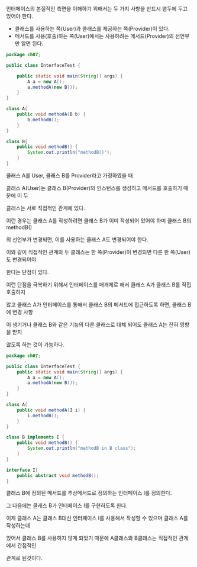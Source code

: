 인터페이스의 본질적인 측면을 이해하기 위해서는 두 가지 사항을 반드시 염두에 두고 있어야 한다.

- 클래스를 사용하는 쪽(User)과 클래스를 제공하는 쪽(Provider)이 있다.
- 메서드를 사용(호출)하는 쪽(User)에서는 사용하려는 메서드(Provider)의 선언부만 알면 된다.

```java
package ch07;

public class InterfaceTest {

	public static void main(String[] args) {
		A a = new A();
		a.methodA(new B());
	}
}

class A{
	public void methodA(B b) {
		b.methodB();
	}
}

class B{
	public void methodB() {
		System.out.println("methodB()");
	}
}
```



클래스 A를 User, 클래스 B를 Provider라고 가정하였을 때

클래스 A(User)는 클래스 B(Provider)의 인스턴스를 생성하고 메서드를 호출하기 때문에 이 두

클래스는 서로 직접적인 관계에 있다.

이런 경우는 클래스 A를 작성하려면 클래스 B가 이미 작성되어 있어야 하며 클래스 B의 methodB()

의 선언부가 변경되면, 이를 사용하는 클래스 A도 변경되어야 한다.

이와 같이 직접적인 관계의 두 클래스는 한 쪽(Provider)이 변경되면 다른 한 쪽(User)도 변경되어야

한다는 단점이 있다.

이런 단점을 극복하기 위해서 인터페이스를 매개체로 해서 클래스 A가 클래스 B를 직접 호출하지

않고 클래스 A가 인터페이스를 통해서 클래스 B의 메서드에 접근하도록 하면, 클래스 B에 변경 사항

이 생기거나 클래스 B와 같은 기능의 다른 클래스로 대체 되어도 클래스 A는 전혀 영향을 받지

않도록 하는 것이 가능하다.
```java
package ch07;

public class InterfaceTest {
	public static void main(String[] args) {
		A a = new A();
		a.methodA(new B());
	}
}

class A{
	public void methodA(I i) {
		i.methodB();
	}
}

class B implements I {
	public void methodB() {
		System.out.println("methodB in B class");
	}
}

interface I{
	public abstract void methodB();
}
```

클래스 B에 정의된 메서드를 추상메서드로 정의하는 인터페이스 I를 정의한다.

그 다음에는 클래스 B가 인터페이스 I를 구현하도록 한다.

이제 클래스 A는 클래스 B대신 인터페이스 I를 사용해서 작성할 수 있으며 클래스 A를 작성하는데

있어서 클래스 B를 사용하지 않게 되었기 때문에 A클래스와 B클래스는 직접적인 관계에서 간접적인

관계로 된것이다.